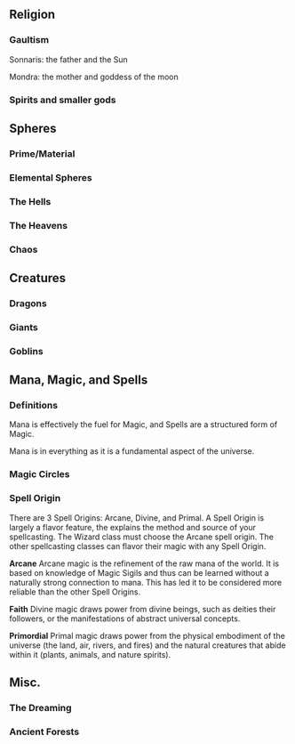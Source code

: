 ## Religion
### Gaultism
Sonnaris: the father and the Sun

Mondra: the mother and goddess of the moon

### Spirits and smaller gods

## Spheres
### Prime/Material
### Elemental Spheres
### The Hells

### The Heavens

### Chaos
## Creatures
### Dragons
### Giants
### Goblins

## Mana, Magic, and Spells
### Definitions
Mana is effectively the fuel for Magic, and Spells are a structured form of Magic.

Mana is in everything as it is a fundamental aspect of the universe. 

### Magic Circles

### Spell Origin
There are 3 Spell Origins: Arcane, Divine, and Primal. A Spell Origin is largely a flavor feature, the explains the method and source of your spellcasting. The Wizard class must choose the Arcane spell origin. The other spellcasting classes can flavor their magic with any Spell Origin.

**Arcane**
Arcane magic is the refinement of the raw mana of the world. It is based on knowledge of Magic Sigils and thus can be learned without a naturally strong connection to mana. This has led it to be considered more reliable than the other Spell Origins.

**Faith**
Divine magic draws power from divine beings, such as deities their followers, or the manifestations of abstract universal concepts.

**Primordial**
Primal magic draws power from the physical embodiment of the universe (the land, air, rivers, and fires) and the natural creatures that abide within it (plants, animals, and nature spirits). 

## Misc.
### The Dreaming

### Ancient Forests
